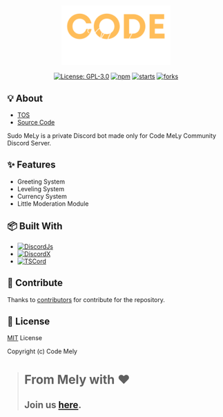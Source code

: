 <p align="center"><img width="50%" src="./logo.svg"></p>
<p align="center">
  <a href="https://github.com/mely-apps/Discord-bot-Sudo-MeLy/blob/main/LICENSE"><img src="https://img.shields.io/github/license/mely-apps/Discord-bot-Sudo-MeLy?labelColor=2A2734&color=DEAB63&style=for-the-badge" alt="License: GPL-3.0"></a>
  <a href=""><img alt="npm" src="https://img.shields.io/npm/v/npm.svg?labelColor=2A2734&color=DEAB63&style=for-the-badge"></a>
  <a href=""><img alt="starts" src="https://img.shields.io/github/stars/mely-apps/Discord-bot-Sudo-MeLy?labelColor=2A2734&color=DEAB63&style=for-the-badge"></a>
  <a href=""><img alt="forks" src="https://img.shields.io/github/forks/mely-apps/Discord-bot-Sudo-MeLy?labelColor=2A2734&color=DEAB63&style=for-the-badge"></a>

</p>

## 💡 About

- [TOS](https://gist.github.com/fiezt1492/d0c64a6bea28821a737f5c543d7cff64)
- [Source Code](https://github.com/mely-apps/Discord-bot-Sudo-MeLy)

Sudo MeLy is a private Discord bot made only for Code MeLy Community Discord Server.

## ✨ Features

- Greeting System
- Leveling System
- Currency System
- Little Moderation Module

<!-- ## 🖼️ Screenshot

ảnh về tính năng, giới thiệu con bot -->

## 📦 Built With

- [![DiscordJs][discordjs]][discordjs-url]
- [![DiscordX][discordX]][discordx-url]
- [![TSCord][tscord]][tscord-url]

## 💌 Contribute

Thanks to [contributors](https://github.com/mely-apps/Discord-bot-Sudo-MeLy/graphs/contributors) for contribute for the repository.

## 📑 License

[MIT](https://opensource.org/license/mit/) License

Copyright (c) Code Mely

> # From Mely with ❤️
> ## Join us [here](https://discord.gg/codemely).

[discordjs]: https://img.shields.io/badge/Discordjs-0769AD?labelColor=2A2734&color=DEAB63&style=for-the-badge&logo=discord&logoColor=white
[discordjs-url]: https://discord.js.org
[discordx]: https://img.shields.io/badge/Discordx-0769AD?labelColor=2A2734&color=DEAB63&style=for-the-badge&logo=discord&logoColor=white
[discordx-url]: https://discordx.js.org/
[tscord-url]: https://github.com/barthofu/tscord
[tscord]: https://img.shields.io/badge/tscord-0769AD?labelColor=2A2734&color=DEAB63&style=for-the-badge&logo=ts-node&logoColor=white

<!-- Thanks https://github.com/harryph9 for this README -->
